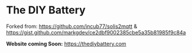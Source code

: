 # The DIY Battery
Forked from:
https://github.com/incub77/solis2mqtt
&
https://gist.github.com/markgdev/ce2dbf9002385cbe5a35b81985f9c84a

**Website coming Soon:**
https://thediybattery.com

